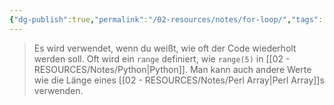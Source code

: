 ```yaml
---
{"dg-publish":true,"permalink":"/02-resources/notes/for-loop/","tags":["code"],"noteIcon":"","updated":"2025-07-12T13:31:41.297+02:00"}
---
```


> Es wird verwendet, wenn du weißt, wie oft der Code wiederholt werden soll. 
> Oft wird ein `range` definiert, wie `range(5)` in [[02 - RESOURCES/Notes/Python\|Python]]. 
> Man kann auch andere Werte wie die Länge eines [[02 - RESOURCES/Notes/Perl Array\|Perl Array]]s verwenden.